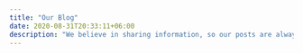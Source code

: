 ```yaml
---
title: "Our Blog"
date: 2020-08-31T20:33:11+06:00
description: "We believe in sharing information, so our posts are always going to be free for users to enjoy. If you like the posts, feel free to share them in your social media channels."
---
```

